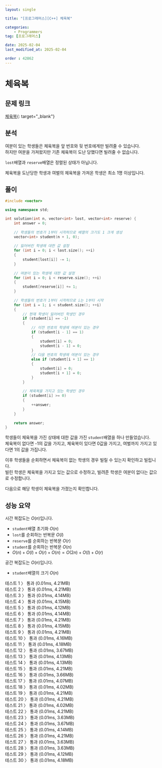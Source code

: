 ```yaml
---
layout: single

title: "[프로그래머스][C++] 체육복"

categories:
    - Programmers
tag: [프로그래머스]

date: 2025-02-04
last_modified_at: 2025-02-04

order : 42862
---
```


# 체육복

## 문제 링크

[체육복](https://school.programmers.co.kr/learn/courses/30/lessons/42862){: target="_blank"}

## 분석

여분이 있는 학생들은 체육복을 앞 번호와 뒷 번호에게만 빌려줄 수 있습니다.  
하지만 여분을 가져왔지만 기존 체육복이 도난 당했다면 빌려줄 수 없습니다.

`lost`배열과 `reserve`배열은 정렬된 상태가 아닙니다.

체육복을 도난당한 학생과 여벌의 체육복을 가져온 학생은 최소 1명 이상입니다.

## 풀이

```cpp
#include <vector>

using namespace std;

int solution(int n, vector<int> lost, vector<int> reserve) {
    int answer = 0;
    
    // 학생들의 번호가 1부터 시작하므로 배열의 크기도 1 크게 생성
    vector<int> student(n + 1, 0);
    
    // 잃어버린 학생에 대한 값 설정
    for (int i = 0; i < lost.size(); ++i)
    {
        student[lost[i]] -= 1;
    }
    
    // 여분이 있는 학생에 대한 값 설정
    for (int i = 0; i < reserve.size(); ++i)
    {
        student[reserve[i]] += 1;
    }
    
    // 학생들의 번호가 1부터 시작하므로 i는 1부터 시작
    for (int i = 1; i < student.size(); ++i)
    {
        // 현재 학생이 잃어버린 학생인 경우
        if (student[i] == -1)
        {
            // 이전 번호의 학생에 여분이 있는 경우
            if (student[i - 1] == 1)
            {
                student[i] = 0;
                student[i - 1] = 0;
            }
            // 다음 번호의 학생에 여분이 있는 경우
            else if (student[i + 1] == 1)
            {
                student[i] = 0;
                student[i + 1] = 0;
            }
        }
        
        // 체육복을 가지고 있는 학생인 경우
        if (student[i] >= 0)
        {
            ++answer;
        }
    }
    
    return answer;
}
```

학생들이 체육복을 가진 상태에 대한 값을 가진 `student`배열을 하나 만들었습니다.  
체육복이 없다면 -1의 값을 가지고, 체육복이 있다면 0값을 가지고, 여벌까지 가지고 있다면 1의 값을 가집니다.

이후 학생들을 순회하면서 체육복이 없는 학생의 경우 빌릴 수 있는지 확인하고 빌립니다.  
빌린 학생은 체육복을 가지고 있는 값으로 수정하고, 빌려준 학생은 여분이 없다는 값으로 수정합니다.

다음으로 해당 학생이 체육복을 가졌는지 확인합니다.

## 성능 요약

시간 복잡도는 $O(n)$입니다.

- `student`배열 초기화 $O(n)$
- `lost`를 순회하는 반복문 $O(l)$
- `reserve`를 순회하는 반복문 $O(r)$
- `student`를 순회하는 반복문 $O(n)$
- $O(n) + O(l) + O(r) + O(n) = O(2n) + O(l) + O(r)$

공간 복잡도는 $O(n)$입니다.

- `student`배열의 크기 $O(n)$

테스트 1 〉 통과 (0.01ms, 4.21MB)  
테스트 2 〉 통과 (0.01ms, 4.21MB)  
테스트 3 〉 통과 (0.01ms, 4.14MB)  
테스트 4 〉 통과 (0.01ms, 4.15MB)  
테스트 5 〉 통과 (0.01ms, 4.12MB)  
테스트 6 〉 통과 (0.01ms, 4.14MB)  
테스트 7 〉 통과 (0.01ms, 4.21MB)  
테스트 8 〉 통과 (0.01ms, 4.15MB)  
테스트 9 〉 통과 (0.01ms, 4.21MB)  
테스트 10 〉 통과 (0.01ms, 4.16MB)  
테스트 11 〉 통과 (0.01ms, 4.18MB)  
테스트 12 〉 통과 (0.01ms, 3.67MB)  
테스트 13 〉 통과 (0.01ms, 4.13MB)  
테스트 14 〉 통과 (0.01ms, 4.13MB)  
테스트 15 〉 통과 (0.01ms, 4.21MB)  
테스트 16 〉 통과 (0.01ms, 3.66MB)  
테스트 17 〉 통과 (0.01ms, 4.07MB)  
테스트 18 〉 통과 (0.01ms, 4.02MB)  
테스트 19 〉 통과 (0.01ms, 4.21MB)  
테스트 20 〉 통과 (0.01ms, 4.21MB)  
테스트 21 〉 통과 (0.01ms, 4.02MB)  
테스트 22 〉 통과 (0.01ms, 4.21MB)  
테스트 23 〉 통과 (0.01ms, 3.63MB)  
테스트 24 〉 통과 (0.01ms, 3.67MB)  
테스트 25 〉 통과 (0.01ms, 4.14MB)  
테스트 26 〉 통과 (0.01ms, 4.21MB)  
테스트 27 〉 통과 (0.01ms, 3.63MB)  
테스트 28 〉 통과 (0.01ms, 3.63MB)  
테스트 29 〉 통과 (0.01ms, 4.12MB)  
테스트 30 〉 통과 (0.01ms, 4.18MB)  